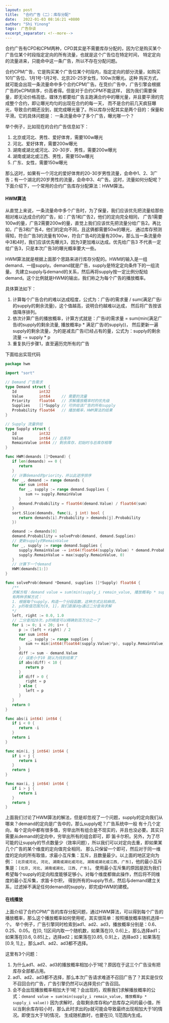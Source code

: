 ```yaml
---
layout: post 
title:  "合约广告（二）：库存分配"
date:   2022-01-03 08:16:21 +0800 
author: "Shi Yinong"
tags:  广告杂谈
excerpt_separator: <!--more-->
---
```


合约广告有CPD和CPM两种，CPD其实是不需要库存分配的，因为它是购买某个广告位某个时段指定定向的所有流量，也就是这个广告位在特定时间，
特定定向的流量进来，只能命中这一条广告，所以不存在分配问题。
<!--more-->

合约CPM广告，它是购买某个广告位某个时段内，指定定向的部分流量，如购买101广告位、1月1号-1月2号、北京20-25岁女性，100w次曝光。这种
购买方式，就可能会出现一条流量命中多个合约CPM广告。在竞价广告中，广告引擎会根据广告的eCPM排序，价高者得。但是对于合约CPM不能这样，
因为我们需要保量，即无论价格高低，媒体方都要给广告主跑满合约中的曝光量，并且要平滑的完成整个合约，即让曝光均匀的出现在合约的每一天，
而不是合约前几天疯狂曝光，导致合约期还没到，就完成曝光量了。所以库存分配其实是两个目的：保量和平滑。它的具体问题是：
一条流量命中了多个广告，曝光哪一个？

举个例子，比如现在的合约广告信息如下：
1. 北京或河北、男性、爱好体育，需要100w曝光
2. 河北、爱好体育，需要200w曝光
3. 湖南或湖北或河北、20-30岁、男性，需要200w曝光
4. 湖南或湖北或江西、男性，需要150w曝光 
5. 广东、女性，需要150w曝光

那么这时，如果有一个河北的爱好体育的20-30岁男性流量，会命中1、2、3广告；有一个湖北的20岁男性的流量，会命中3、4广告。这时，流量如何分配呢？
下面介绍下，一个常用的合约广告库存分配算法：HWM算法。

#### **HWM算法**

从直觉上来说，一条流量命中多个广告时，为了保量，我们应该优先把流量给那些相对难以达成合约的广告，如：广告1和广告2，他们的定向完全相同，
广告1需要100w的量，广告2需要200w的量，直觉上我们应该优先把流量分给广告2。再比如，广告3和广告4，他们的定向不同，且这俩都需要50w的曝光，
通过库存预测得知，符合广告3的流量有100w，符合广告4的流量有200w，那么当一条流量命中3和4时，我们应该优先曝光3，因为3更加难以达成。优先给广告3
不代表一定给广告3，只是本次广告3的曝光概率要大一些。

HWM算法就是根据上面那个思路来进行库存分配的。HWM的输入是一组demand、一组supply。demand就是广告，supply是特定定向条件下的一组流量。
先建立supply与demand的关系，然后再将supply按一定比例分配给demand。这个比例就是HWM的输出，我们称之为每个广告的播放概率。

具体算法如下：
1. 计算每个广告合约的难以达成程度，公式为：广告i的需求量 / sum(满足广告i的supply的剩余流量)，这个值越高，说明合约越难以达成，
   然后将广告按该值降序排列。
2. 依次计算广告的播放概率，计算方式就是：广告i的需求量 = sum(min(满足广告i的supply的剩余流量, 播放概率p * 满足广告i的supply))，
   然后更新一遍supply的剩余流量，为的是减去广告i已经占有的量，公式为：supply的剩余流量 -= supply * p
3. 重复执行步骤1，直至遍历完所有的广告

下面给出实现代码
```go
package hwm

import "sort"

// Demand 广告需求
type Demand struct {
   Id          int32
   Value       int64     // 需要的流量
   Priority    float64   // 求解播放概率时的优先级
   Supplies    []*Supply // 可供给该广告的所有supply
   Probability float64   // 播放概率，HWM算法的结果
}

// Supply 流量供给
type Supply struct {
   Id          int32
   Value       int64 // 总库存
   RemainValue int64 // 剩余库存，初始时与总库存相等
}

func HWM(demands []*Demand) {
   if len(demands) == 0 {
      return
   }
   // 计算demand的priority，并以此逆序排序
   for _, demand := range demands {
      var sum int64
      for _, supply := range demand.Supplies {
         sum += supply.RemainValue
      }
      demand.Probability = float64(demand.Value) / float64(sum)
   }
   sort.Slice(demands, func(i, j int) bool {
      return demands[i].Probability > demands[j].Probability
   })

   demand := demands[0]
   demand.Probability = solveProb(demand, demand.Supplies)
   // 更新supply的RemainValue
   for _, supply := range demand.Supplies {
      supply.RemainValue -= int64(float64(supply.Value) * demand.Probability)
      supply.RemainValue = max(supply.RemainValue, 0)
   }
   // 计算下一个demand
   HWM(demands[1:])
}

func solveProb(demand *Demand, supplies []*Supply) float64 {
   /**
   求解方程：demand value = sum(min(supply_i remain_value, 播放概率p * supply_i value))
   有两种求解方式：
   1. 根据每个supply，构造一个分段函数，这种方式比较麻烦。
   2. p的取值范围为[0, 1]，我们直接对p通过二分查询求解
   */
   left, right := 0.0, 1.0
   // 二分查找20次，p的精度可以精确到百万分之一了
   for i := 0; i < 20; i++ {
      p := (left + right) / 2
      var sum int64
      for _, supply := range supplies {
         sum += min(int64(float64(supply.Value)*p), supply.RemainValue)
      }
      diff := sum - demand.Value
      // 误差小于10 就认为找到结果了
      if abs(diff) < 10 {
         return p
      }
      if diff > 0 {
         right = p
      } else {
         left = p
      }
   }
   return 0
}

func abs(i int64) int64 {
   if i < 0 {
      return -i
   }
   return i
}

func min(i, j int64) int64 {
   if i < j {
      return i
   }
   return j
}

func max(i, j int64) int64 {
   if i > j {
      return i
   }
   return j
}
```
上面我们讨论了HWM算法的解法，但是却忽视了一个问题，supply的定向我们从哪来？demand的定向是广告中的，那么supply呢？广告系统中一般
有十几个定向，每个定向中都有很多值，穷举出所有组合是不现实的，并且也没必要。其实只需要从demand的定向中，穷举出所有的组合即可，即
笛卡尔积。另外，为了尽可能的让supply的节点数量少（效率问题），所以我们可以对定向去重，即如果某几个广告的某个维度的定向值完全相同，
那么只保留一个即可，然后对于同一维度的定向的所有取值，求最小互斥集：互斥，且数量最少。以上面的地区定向为例：
`[北京或河北, 河北, 湖南或湖北或河北, 湖南或湖北或江西, 广东]`，他的最小互斥集是：`[北京, 河北, 湖南或湖北, 江西, 广东]`。
使用最小互斥集的原因是因为我们希望每个supply的定向粒度能够足够小。对每个维度都做此操作，然后将不同维度的最小互斥集，求笛卡尔积，
得到所有的supply节点，然后与demand建立关系，过滤掉不满足任何demand的supply，即完成HWM的建模。

#### **在线播放**

上面介绍了合约CPM广告的库存分配问题，通过HWM算法，可以得到每个广告的播放概率，那么这个播放概率如何使用呢，其实很简单：按照播放概率随机选择一个。
举个例子，广告引擎同时检索到ad1、ad2、ad3，播放概率分别是：0.6、0.25、0.05。在[0, 1]区间内取一个随机数，如果落在[0, 0.6]上，那么选择ad1；
如果落在[0.6, 0.85]上，选择ad2；如果落在[0.85, 0.9]上，选择ad3；如果落在[0.9, 1]上，那么ad1、ad2、ad3都不选择。

这里有3个问题：
1. 为什么ad1、ad2、ad3的播放概率相加小于1呢？原因在于这三个广告没有把库存全部都占用。
2. ad1、ad2、ad3都不选择，那么本次广告请求难道不召回广告了？其实是仅仅不召回合约广告，广告引擎仍然可以选择竞价广告召回。
3. 会不会出现播放概率相加大于1呢？会出现的，观察我们求解播放概率的公式：```demand value = sum(min(supply_i remain_value, 播放概率p * supply_i value))```
因为求解时，会取剩余库存和p*总库存之间的最小值，所以当剩余库存较小时，那么此时求出的p就可能会导致最终出现相加大于1的情况。即使当大于1的情况，
生成随机数时，也要在[0, 1]范围内生成。